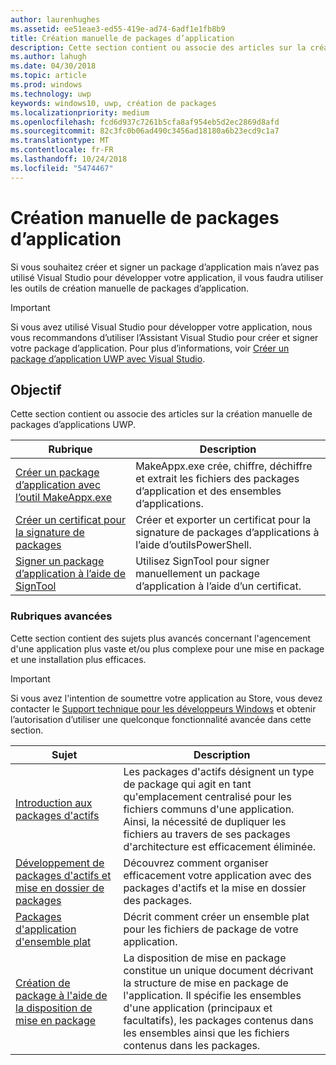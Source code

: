 ```yaml
---
author: laurenhughes
ms.assetid: ee51eae3-ed55-419e-ad74-6adf1e1fb8b9
title: Création manuelle de packages d’application
description: Cette section contient ou associe des articles sur la création manuelle de packages d’applications UWP.
ms.author: lahugh
ms.date: 04/30/2018
ms.topic: article
ms.prod: windows
ms.technology: uwp
keywords: windows10, uwp, création de packages
ms.localizationpriority: medium
ms.openlocfilehash: fcd6d937c7261b5cfa8af954eb5d2ec2869d8afd
ms.sourcegitcommit: 82c3fc0b06ad490c3456ad18180a6b23ecd9c1a7
ms.translationtype: MT
ms.contentlocale: fr-FR
ms.lasthandoff: 10/24/2018
ms.locfileid: "5474467"
---
```

# <a name="manual-app-packaging"></a>Création manuelle de packages d’application

Si vous souhaitez créer et signer un package d’application mais n’avez pas utilisé Visual Studio pour développer votre application, il vous faudra utiliser les outils de création manuelle de packages d’application.

> [!IMPORTANT] 
> Si vous avez utilisé Visual Studio pour développer votre application, nous vous recommandons d’utiliser l’Assistant Visual Studio pour créer et signer votre package d’application. Pour plus d’informations, voir [Créer un package d’application UWP avec Visual Studio](https://msdn.microsoft.com/windows/uwp/packaging/packaging-uwp-apps).

## <a name="purpose"></a>Objectif

Cette section contient ou associe des articles sur la création manuelle de packages d’applications UWP.

| Rubrique | Description |
|-------|-------------|
| [Créer un package d’application avec l’outil MakeAppx.exe](create-app-package-with-makeappx-tool.md) | MakeAppx.exe crée, chiffre, déchiffre et extrait les fichiers des packages d’application et des ensembles d’applications. |
| [Créer un certificat pour la signature de packages](create-certificate-package-signing.md) | Créer et exporter un certificat pour la signature de packages d’applications à l’aide d’outilsPowerShell. |
| [Signer un package d’application à l’aide de SignTool](sign-app-package-using-signtool.md) | Utilisez SignTool pour signer manuellement un package d’application à l’aide d’un certificat. |

### <a name="advanced-topics"></a>Rubriques avancées

Cette section contient des sujets plus avancés concernant l'agencement d'une application plus vaste et/ou plus complexe pour une mise en package et une installation plus efficaces. 

> [!IMPORTANT]
> Si vous avez l'intention de soumettre votre application au Store, vous devez contacter le [Support technique pour les développeurs Windows](https://developer.microsoft.com/windows/support) et obtenir l’autorisation d’utiliser une quelconque fonctionnalité avancée dans cette section.


| Sujet | Description |
|-------|-------------|
| [Introduction aux packages d'actifs](asset-packages.md) | Les packages d'actifs désignent un type de package qui agit en tant qu'emplacement centralisé pour les fichiers communs d'une application. Ainsi, la nécessité de dupliquer les fichiers au travers de ses packages d'architecture est efficacement éliminée. |
| [Développement de packages d'actifs et mise en dossier de packages](package-folding.md) | Découvrez comment organiser efficacement votre application avec des packages d'actifs et la mise en dossier des packages. |
| [Packages d'application d'ensemble plat](flat-bundles.md) | Décrit comment créer un ensemble plat pour les fichiers de package de votre application. |
| [Création de package à l'aide de la disposition de mise en package](packaging-layout.md) | La disposition de mise en package constitue un unique document décrivant la structure de mise en package de l'application. Il spécifie les ensembles d'une application (principaux et facultatifs), les packages contenus dans les ensembles ainsi que les fichiers contenus dans les packages. |
